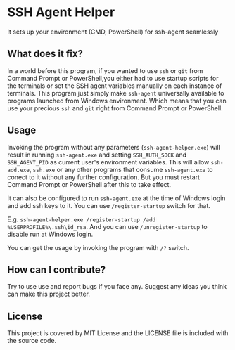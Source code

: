 # SSH Agent Helper
It sets up your environment (CMD, PowerShell) for ssh-agent seamlessly

## What does it fix?
In a world before this program, if you wanted to use `ssh` or `git` from Command Prompt or PowerShell,you either
had to use startup scripts for the terminals or set the SSH agent variables manually on each instance
of terminals. This program just simply make `ssh-agent` universally available to programs launched from
Windows environment. Which means that you can use your precious `ssh` and `git` right from Command Prompt
or PowerShell.

## Usage
Invoking the program without any parameters (`ssh-agent-helper.exe`) will result in running `ssh-agent.exe`
and setting `SSH_AUTH_SOCK` and `SSH_AGENT_PID` as current user's environment variables. This will allow
`ssh-add.exe`, `ssh.exe` or any other programs that consume `ssh-agent.exe` to conect to it without any further
configuration. But you must restart Command Prompt or PowerShell after this to take effect.

It can also be configured to run `ssh-agent.exe` at the time of Windows login and add ssh keys to it. You can use
`/register-startup` switch for that.

E.g. `ssh-agent-helper.exe /register-startup /add %USERPROFILE%\.ssh\id_rsa`. And you can use
`/unregister-startup` to disable run at Windows login.

You can get the usage by invoking the program with `/?` switch.

## How can I contribute?
Try to use use and report bugs if you face any. Suggest any ideas you think can make this project better.

## License
This project is covered by MIT License and the LICENSE file is included with the source code.
